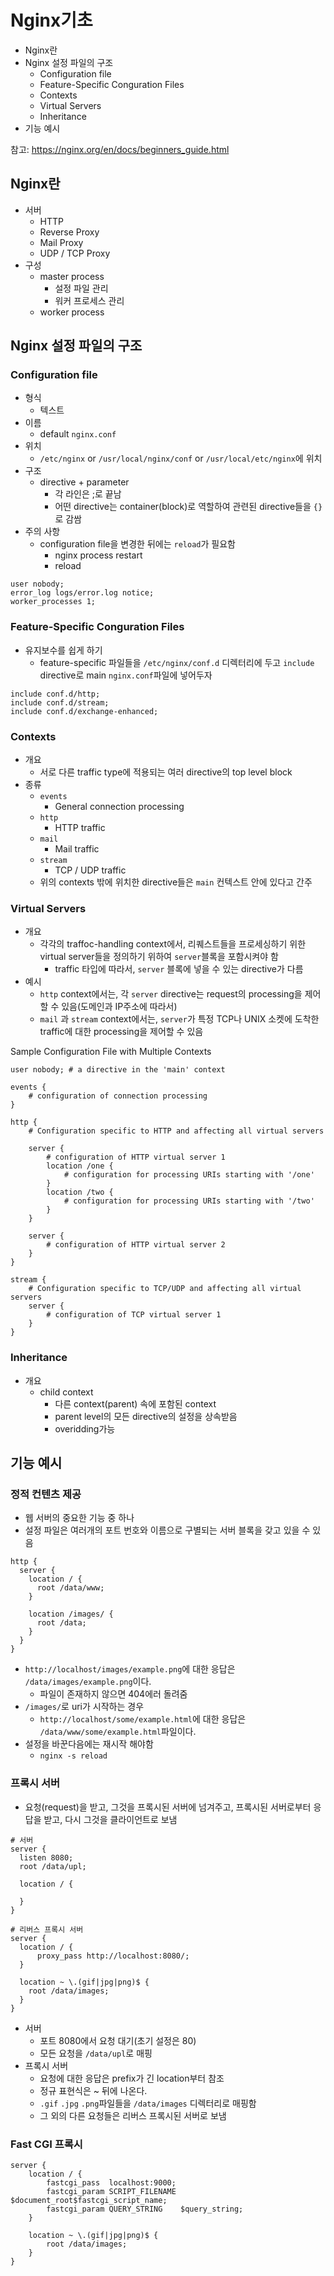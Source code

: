 # Nginx기초

- Nginx란
- Nginx 설정 파일의 구조
  - Configuration file
  - Feature-Specific Conguration Files
  - Contexts
  - Virtual Servers
  - Inheritance
- 기능 예시

참고: https://nginx.org/en/docs/beginners_guide.html

## Nginx란

- 서버
  - HTTP
  - Reverse Proxy
  - Mail Proxy
  - UDP / TCP Proxy
- 구성
  - master process
    - 설정 파일 관리
    - 워커 프로세스 관리
  - worker process

## Nginx 설정 파일의 구조

### Configuration file

- 형식
  - 텍스트
- 이름
  - default `nginx.conf`
- 위치
  - `/etc/nginx` or `/usr/local/nginx/conf` or `/usr/local/etc/nginx`에 위치
- 구조
  - directive + parameter
    - 각 라인은 ;로 끝남
    - 어떤 directive는 container(block)로 역할하여 관련된 directive들을 `{}`로 감쌈
- 주의 사항
  - configuration file을 변경한 뒤에는 `reload`가 필요함
    - nginx process restart
    - reload

```nginx
user nobody;
error_log logs/error.log notice;
worker_processes 1;
```

### Feature-Specific Conguration Files

- 유지보수를 쉽게 하기
  - feature-specific 파일들을 `/etc/nginx/conf.d` 디렉터리에 두고 `include` directive로 main `nginx.conf`파일에 넣어두자

```nginx
include conf.d/http;
include conf.d/stream;
include conf.d/exchange-enhanced;
```

### Contexts

- 개요
  - 서로 다른 traffic type에 적용되는 여러 directive의 top level block
- 종류
  - `events`
    - General connection processing
  - `http`
    - HTTP traffic
  - `mail`
    - Mail traffic
  - `stream`
    - TCP / UDP traffic
  - 위의 contexts 밖에 위치한 directive들은 `main` 컨텍스트 안에 있다고 간주

### Virtual Servers

- 개요
  - 각각의 traffoc-handling context에서, 리퀘스트들을 프로세싱하기 위한 virtual server들을 정의하기 위하여 `server`블록을 포함시켜야 함
    - traffic 타입에 따라서, `server` 블록에 넣을 수 있는 directive가 다름
- 예시
  - `http` context에서는, 각 `server` directive는 request의 processing을 제어할 수 있음(도메인과 IP주소에 따라서)
  - `mail` 과 `stream` context에서는, `server`가 특정 TCP나 UNIX 소켓에 도착한 traffic에 대한 processing을 제어할 수 있음

Sample Configuration File with Multiple Contexts

```nginx
user nobody; # a directive in the 'main' context

events {
    # configuration of connection processing
}

http {
    # Configuration specific to HTTP and affecting all virtual servers

    server {
        # configuration of HTTP virtual server 1
        location /one {
            # configuration for processing URIs starting with '/one'
        }
        location /two {
            # configuration for processing URIs starting with '/two'
        }
    }

    server {
        # configuration of HTTP virtual server 2
    }
}

stream {
    # Configuration specific to TCP/UDP and affecting all virtual servers
    server {
        # configuration of TCP virtual server 1
    }
}
```

### Inheritance

- 개요
  - child context
    - 다른 context(parent) 속에 포함된 context
    - parent level의 모든 directive의 설정을 상속받음
    - overidding가능

## 기능 예시

### 정적 컨텐츠 제공

- 웹 서버의 중요한 기능 중 하나
- 설정 파일은 여러개의 포트 번호와 이름으로 구별되는 서버 블록을 갖고 있을 수 있음

```
http {
  server {
    location / {
      root /data/www;
    }

    location /images/ {
      root /data;
    }
  }
}
```

- `http://localhost/images/example.png`에 대한 응답은 `/data/images/example.png`이다.
  - 파일이 존재하지 않으면 404에러 돌려줌
- `/images/`로 uri가 시작하는 경우
  -  `http://localhost/some/example.html`에 대한 응답은 `/data/www/some/example.html`파일이다.
- 설정을 바꾼다음에는 재시작 해야함
  - `nginx -s reload`

### 프록시 서버

- 요청(request)을 받고, 그것을 프록시된 서버에 넘겨주고, 프록시된 서버로부터 응답을 받고, 다시 그것을 클라이언트로 보냄

```
# 서버
server {
  listen 8080;
  root /data/upl;

  location / {

  }
}

# 리버스 프록시 서버
server {
  location / {
      proxy_pass http://localhost:8080/;
  }

  location ~ \.(gif|jpg|png)$ {
    root /data/images;
  }
}
```

- 서버
  - 포트 8080에서 요청 대기(초기 설정은 80)
  - 모든 요청을 `/data/upl`로 매핑
- 프록시 서버
  - 요청에 대한 응답은 prefix가 긴 location부터 참조
  - 정규 표현식은 ~ 뒤에 나온다.
  - `.gif` `.jpg` `.png`파일들을 `/data/images` 디렉터리로 매핑함
  - 그 외의 다른 요청들은 리버스 프록시된 서버로 보냄

### Fast CGI 프록시

```
server {
    location / {
        fastcgi_pass  localhost:9000;
        fastcgi_param SCRIPT_FILENAME $document_root$fastcgi_script_name;
        fastcgi_param QUERY_STRING    $query_string;
    }

    location ~ \.(gif|jpg|png)$ {
        root /data/images;
    }
}
```
